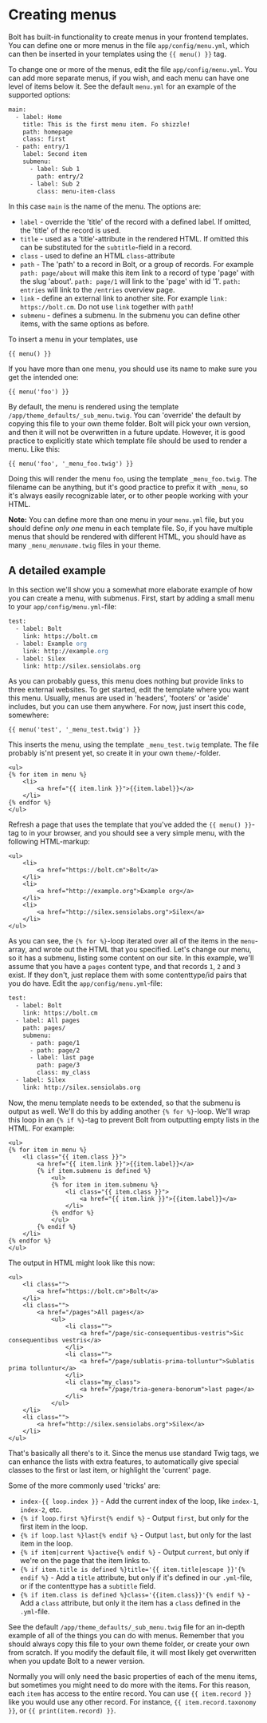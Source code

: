 Creating menus
==============

Bolt has built-in functionality to create menus in your frontend templates. You can define
one or more menus in the file `app/config/menu.yml`, which can then be inserted in your
templates using the `{{ menu() }}` tag.

To change one or more of the menus, edit the file `app/config/menu.yml`. You can add more
separate menus, if you wish, and each menu can have one level of items below it. See the
default `menu.yml` for an example of the supported options:


```apache
main:
  - label: Home
    title: This is the first menu item. Fo shizzle!
    path: homepage
    class: first
  - path: entry/1
    label: Second item
    submenu:
      - label: Sub 1
        path: entry/2
      - label: Sub 2
        class: menu-item-class
```

In this case `main` is the name of the menu. The options are:

  - `label` - override the 'title' of the record with a defined label. If omitted, the
    'title' of the record is used.
  - `title` - used as a 'title'-attribute in the rendered HTML. If omitted this can be
    substituted for the `subtitle`-field in a record.
  - `class` - used to define an HTML `class`-attribute
  - `path` - The 'path' to a record in Bolt, or a group of records. For example `path:
    page/about` will make this item link to a record of type 'page' with the slug 'about'.
    `path: page/1` will link to the 'page' with id '1'. `path: entries` will link to the
    `/entries` overview page.
  - `link` - define an external link to another site. For example `link: https://bolt.cm`.
    Do not use `link` together with `path`!
  - `submenu` - defines a submenu. In the submenu you can define other items, with the
    same options as before.

To insert a menu in your templates, use

```
{{ menu() }}
```

If you have more than one menu, you should use its name to make sure you get the intended
one:

```twig
{{ menu('foo') }}
```

By default, the menu is rendered using the template `/app/theme_defaults/_sub_menu.twig`.
You can 'override' the default by copying this file to your own theme folder. Bolt will
pick your own version, and then it will not be overwritten in a future update. However, it
is good practice to explicitly state which template file should be used to render a menu.
Like this:

```
{{ menu('foo', '_menu_foo.twig') }}
```

Doing this will render the menu `foo`, using the template `_menu_foo.twig`. The filename
can be anything, but it's good practice to prefix it with `_menu`, so it's always easily
recognizable later, or to other people working with your HTML.

<p class="note"><strong>Note:</strong> You can define more than one menu in your
<code>menu.yml</code> file, but you should define <em>only one</em> menu in each template
file. So, if you have multiple menus that should be rendered with different HTML, you
should have as many <code>_menu_<em>menuname</em>.twig</code> files in your theme.</p>


A detailed example
------------------

In this section we'll show you a somewhat more elaborate example of how you can create a
menu, with submenus. First, start by adding a small menu to your `app/config/menu.yml`-file:

```apache
test:
  - label: Bolt
    link: https://bolt.cm
  - label: Example org
    link: http://example.org
  - label: Silex
    link: http://silex.sensiolabs.org
```

As you can probably guess, this menu does nothing but provide links to three external
websites. To get started, edit the template where you want this menu. Usually, menus are
used in 'headers', 'footers' or 'aside' includes, but you can use them anywhere. For now,
just insert this code, somewhere:

```
{{ menu('test', '_menu_test.twig') }}
```

This inserts the menu, using the template `_menu_test.twig` template. The file probably
is'nt present yet, so create it in your own `theme/`-folder.

```
<ul>
{% for item in menu %}
    <li>
        <a href="{{ item.link }}">{{item.label}}</a>
    </li>
{% endfor %}
</ul>
```

Refresh a page that uses the template that you've added the `{{ menu() }}`-tag to in your
browser, and you should see a very simple menu, with the following HTML-markup:

```
<ul>
    <li>
        <a href="https://bolt.cm">Bolt</a>
    </li>
    <li>
        <a href="http://example.org">Example org</a>
    </li>
    <li>
        <a href="http://silex.sensiolabs.org">Silex</a>
    </li>
</ul>
```

As you can see, the `{% for %}`-loop iterated over all of the items in the `menu`-array,
and wrote out the HTML that you specified. Let's change our menu, so it has a submenu,
listing some content on our site. In this example, we'll assume that you have a `pages`
content type, and that records `1`, `2` and `3` exist. If they don't, just replace them
with some contenttype/id pairs that you do have. Edit the `app/config/menu.yml`-file:

```apache
test:
  - label: Bolt
    link: https://bolt.cm
  - label: All pages
    path: pages/
    submenu:
      - path: page/1
      - path: page/2
      - label: last page
        path: page/3
        class: my_class
  - label: Silex
    link: http://silex.sensiolabs.org
```


Now, the menu template needs to be extended, so that the submenu is output as well. We'll
do this by adding another `{% for %}`-loop. We'll wrap this loop in an `{% if %}`-tag to
prevent Bolt from outputting empty lists in the HTML. For example:

```
<ul>
{% for item in menu %}
    <li class="{{ item.class }}">
        <a href="{{ item.link }}">{{item.label}}</a>
        {% if item.submenu is defined %}
            <ul>
            {% for item in item.submenu %}
                <li class="{{ item.class }}">
                    <a href="{{ item.link }}">{{item.label}}</a>
                </li>
            {% endfor %}
            </ul>
        {% endif %}
    </li>
{% endfor %}
</ul>
```

The output in HTML might look like this now:

```
<ul>
    <li class="">
        <a href="https://bolt.cm">Bolt</a>
    </li>
    <li class="">
        <a href="/pages">All pages</a>
            <ul>
                <li class="">
                    <a href="/page/sic-consequentibus-vestris">Sic consequentibus vestris</a>
                </li>
                <li class="">
                    <a href="/page/sublatis-prima-tolluntur">Sublatis prima tolluntur</a>
                </li>
                <li class="my_class">
                    <a href="/page/tria-genera-bonorum">last page</a>
                </li>
            </ul>
    </li>
    <li class="">
        <a href="http://silex.sensiolabs.org">Silex</a>
    </li>
</ul>
```

That's basically all there's to it. Since the menus use standard Twig tags, we can enhance
the lists with extra features, to automatically give special classes to the first or last
item, or highlight the 'current' page.

Some of the more commonly used 'tricks' are:

  - `index-{{ loop.index }}` - Add the current index of the loop, like `index-1`,
    `index-2`, etc.
  - `{% if loop.first %}first{% endif %}` - Output `first`, but only for the first item in
    the loop.
  - `{% if loop.last %}last{% endif %}` - Output `last`, but only for the last item in the
    loop.
  - `{% if item|current %}active{% endif %}` - Output `current`, but only if we're on the
    page that the item links to.
  - `{% if item.title is defined %}title='{{ item.title|escape }}'{% endif %}` - Add a
    `title` attribute, but only if it's defined in our `.yml`-file, or if the contenttype
    has a `subtitle` field.
  - `{% if item.class is defined %}class='{{item.class}}'{% endif %}` - Add a `class`
    attribute, but only it the item has a `class` defined in the `.yml`-file.

See the default `/app/theme_defaults/_sub_menu.twig` file for an in-depth example of all
of the things you can do with menus. Remember that you should always copy this file to
your own theme folder, or create your own from scratch. If you modify the default file, it
will most likely get overwritten when you update Bolt to a newer version.

Normally you will only need the basic properties of each of the menu items, but sometimes
you might need to do more with the items. For this reason, each `item` has access to the
entire record. You can use `{{ item.record }}` like you would use any other record. For
instance, `{{ item.record.taxonomy }}`, or `{{ print(item.record) }}`.
